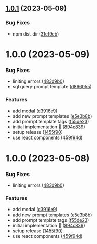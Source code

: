 ## [1.0.1](https://github.com/rpidanny/llm-prompt-templates/compare/llm-prompt-templates-v1.0.0...llm-prompt-templates-v1.0.1) (2023-05-09)


### Bug Fixes

* npm dist dir ([31ef9eb](https://github.com/rpidanny/llm-prompt-templates/commit/31ef9eb3e79fd7323e0b9441dbafc23dfa4a6413))

# 1.0.0 (2023-05-09)


### Bug Fixes

* liniting errors ([483d9b0](https://github.com/rpidanny/llm-prompt-templates/commit/483d9b037f1680c2a237ecb97b551bb82a8a394c))
* sql query prompt template ([d866055](https://github.com/rpidanny/llm-prompt-templates/commit/d8660559f6b0cef3cc8292748fc9155fd62e7dea))


### Features

* add modal ([d3916e9](https://github.com/rpidanny/llm-prompt-templates/commit/d3916e96a010807af219d36ea6a417c2885571eb))
* add new prompt templates ([e5e3b8b](https://github.com/rpidanny/llm-prompt-templates/commit/e5e3b8b926a5ba48f7ed2b023b9b359ca6a83332))
* add prompt template tags ([f55de23](https://github.com/rpidanny/llm-prompt-templates/commit/f55de23a490178ff1867e5ea8098b0b11eba03db))
* initial implementation 🚀 ([894c839](https://github.com/rpidanny/llm-prompt-templates/commit/894c83948c8fee40d2f054edf39ab7f3f65736e9))
* setup release ([1455f90](https://github.com/rpidanny/llm-prompt-templates/commit/1455f9099a70d515545837ebee8afb2a03d8dc2c))
* use react components ([459f94d](https://github.com/rpidanny/llm-prompt-templates/commit/459f94d7eb85a1e30bd501f9fae8a22d52faebf5))

# 1.0.0 (2023-05-08)

### Bug Fixes

- liniting errors ([483d9b0](https://github.com/rpidanny/llm-prompt-templates/commit/483d9b037f1680c2a237ecb97b551bb82a8a394c))

### Features

- add modal ([d3916e9](https://github.com/rpidanny/llm-prompt-templates/commit/d3916e96a010807af219d36ea6a417c2885571eb))
- add new prompt templates ([e5e3b8b](https://github.com/rpidanny/llm-prompt-templates/commit/e5e3b8b926a5ba48f7ed2b023b9b359ca6a83332))
- add prompt template tags ([f55de23](https://github.com/rpidanny/llm-prompt-templates/commit/f55de23a490178ff1867e5ea8098b0b11eba03db))
- initial implementation 🚀 ([894c839](https://github.com/rpidanny/llm-prompt-templates/commit/894c83948c8fee40d2f054edf39ab7f3f65736e9))
- setup release ([1455f90](https://github.com/rpidanny/llm-prompt-templates/commit/1455f9099a70d515545837ebee8afb2a03d8dc2c))
- use react components ([459f94d](https://github.com/rpidanny/llm-prompt-templates/commit/459f94d7eb85a1e30bd501f9fae8a22d52faebf5))

